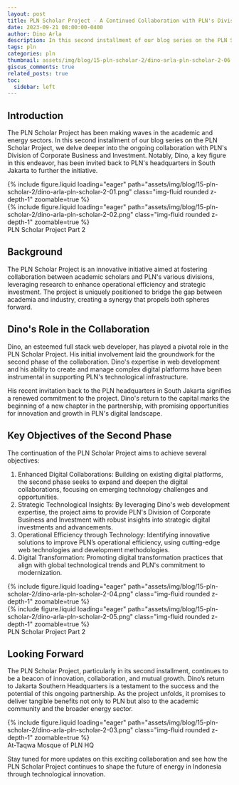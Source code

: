 ```yaml
---
layout: post
title: PLN Scholar Project - A Continued Collaboration with PLN's Division of Corporate Business and Investment, Part 2
date: 2023-09-21 08:00:00-0400
author: Dino Arla
description: In this second installment of our blog series on the PLN Scholar Project, we delve deeper into the ongoing collaboration with PLN's Division of Corporate Business and Investment. Notably, Dino, a key figure in this endeavor, has been invited back to PLN's headquarters in South Jakarta to further the initiative.
tags: pln
categories: pln
thumbnail: assets/img/blog/15-pln-scholar-2/dino-arla-pln-scholar-2-06.png
giscus_comments: true
related_posts: true
toc:
  sidebar: left
---
```


## Introduction

The PLN Scholar Project has been making waves in the academic and energy sectors. In this second installment of our blog series on the PLN Scholar Project, we delve deeper into the ongoing collaboration with PLN's Division of Corporate Business and Investment. Notably, Dino, a key figure in this endeavor, has been invited back to PLN's headquarters in South Jakarta to further the initiative.

<div class="row mt-3">
    <div class="col-sm mt-3 mt-md-0">
        {% include figure.liquid loading="eager" path="assets/img/blog/15-pln-scholar-2/dino-arla-pln-scholar-2-01.png" class="img-fluid rounded z-depth-1" zoomable=true %}
    </div>
    <div class="col-sm mt-3 mt-md-0">
        {% include figure.liquid loading="eager" path="assets/img/blog/15-pln-scholar-2/dino-arla-pln-scholar-2-02.png" class="img-fluid rounded z-depth-1" zoomable=true %}
    </div>
</div>
<div class="caption">
   PLN Scholar Project Part 2
</div>

## Background

The PLN Scholar Project is an innovative initiative aimed at fostering collaboration between academic scholars and PLN's various divisions, leveraging research to enhance operational efficiency and strategic investment. The project is uniquely positioned to bridge the gap between academia and industry, creating a synergy that propels both spheres forward.

## Dino's Role in the Collaboration

Dino, an esteemed full stack web developer, has played a pivotal role in the PLN Scholar Project. His initial involvement laid the groundwork for the second phase of the collaboration. Dino's expertise in web development and his ability to create and manage complex digital platforms have been instrumental in supporting PLN's technological infrastructure.

His recent invitation back to the PLN headquarters in South Jakarta signifies a renewed commitment to the project. Dino's return to the capital marks the beginning of a new chapter in the partnership, with promising opportunities for innovation and growth in PLN's digital landscape.

## Key Objectives of the Second Phase

The continuation of the PLN Scholar Project aims to achieve several objectives:
1. Enhanced Digital Collaborations: Building on existing digital platforms, the second phase seeks to expand and deepen the digital collaborations, focusing on emerging technology challenges and opportunities.
2. Strategic Technological Insights: By leveraging Dino's web development expertise, the project aims to provide PLN's Division of Corporate Business and Investment with robust insights into strategic digital investments and advancements.
3. Operational Efficiency through Technology: Identifying innovative solutions to improve PLN’s operational efficiency, using cutting-edge web technologies and development methodologies.
4. Digital Transformation: Promoting digital transformation practices that align with global technological trends and PLN's commitment to modernization.

<div class="row mt-3">
    <div class="col-sm mt-3 mt-md-0">
        {% include figure.liquid loading="eager" path="assets/img/blog/15-pln-scholar-2/dino-arla-pln-scholar-2-04.png" class="img-fluid rounded z-depth-1" zoomable=true %}
    </div>
    <div class="col-sm mt-3 mt-md-0">
        {% include figure.liquid loading="eager" path="assets/img/blog/15-pln-scholar-2/dino-arla-pln-scholar-2-05.png" class="img-fluid rounded z-depth-1" zoomable=true %}
    </div>
</div>
<div class="caption">
   PLN Scholar Project Part 2
</div>

## Looking Forward

The PLN Scholar Project, particularly in its second installment, continues to be a beacon of innovation, collaboration, and mutual growth. Dino’s return to Jakarta Southern Headquarters is a testament to the success and the potential of this ongoing partnership. As the project unfolds, it promises to deliver tangible benefits not only to PLN but also to the academic community and the broader energy sector.

<div class="row mt-3">
    <div class="col-sm mt-3 mt-md-0">
        {% include figure.liquid loading="eager" path="assets/img/blog/15-pln-scholar-2/dino-arla-pln-scholar-2-03.png" class="img-fluid rounded z-depth-1" zoomable=true %}
    </div>
</div>
<div class="caption">
   At-Taqwa Mosque of PLN HQ
</div>

Stay tuned for more updates on this exciting collaboration and see how the PLN Scholar Project continues to shape the future of energy in Indonesia through technological innovation.